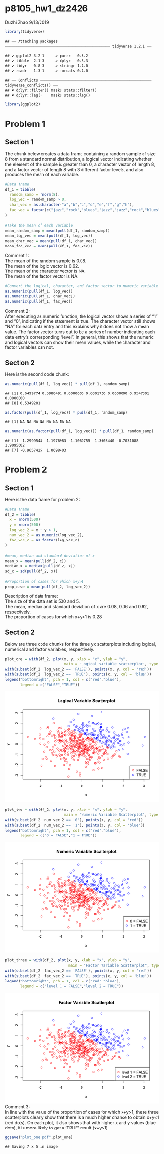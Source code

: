 p8105\_hw1\_dz2426
================
Duzhi Zhao
9/13/2019

``` r
library(tidyverse)
```

    ## ── Attaching packages ──────────────────────────────────────────────── tidyverse 1.2.1 ──

    ## ✔ ggplot2 3.2.1     ✔ purrr   0.3.2
    ## ✔ tibble  2.1.3     ✔ dplyr   0.8.3
    ## ✔ tidyr   0.8.3     ✔ stringr 1.4.0
    ## ✔ readr   1.3.1     ✔ forcats 0.4.0

    ## ── Conflicts ─────────────────────────────────────────────────── tidyverse_conflicts() ──
    ## ✖ dplyr::filter() masks stats::filter()
    ## ✖ dplyr::lag()    masks stats::lag()

``` r
library(ggplot2)
```

# Problem 1

## Section 1

The chunk below creates a data frame containing a random sample of size
8 from a standard normal distribution, a logical vector indicating
whether the element of the sample is greater than 0, a character vector
of length 8, and a factor vector of length 8 with 3 different factor
levels, and also produces the mean of each variable.

``` r
#Data frame
df_1 = tibble(
  random_samp = rnorm(8),
  log_vec = random_samp > 0,
  char_vec = as.character("a","b","c","d","e","f","g","h"),
  fac_vec = factor(c("jazz","rock","blues","jazz","jazz","rock","blues","rock"))
)

#Take the mean of each variable
mean_random_samp = mean(pull(df_1, random_samp))
mean_log_vec = mean(pull(df_1, log_vec))
mean_char_vec = mean(pull(df_1, char_vec))
mean_fac_vec = mean(pull(df_1, fac_vec))
```

Comment 1: <br /> The mean of the random sample is 0.08. <br /> The mean
of the logic vector is 0.62. <br /> The mean of the character vector is
NA. <br /> The mean of the factor vector is NA. <br />

``` r
#Convert the logical, character, and factor vector to numeric variable
as.numeric(pull(df_1, log_vec))
as.numeric(pull(df_1, char_vec))
as.numeric(pull(df_1, fac_vec))
```

Comment 2: <br /> After executing as.numeric function, the logical
vector shows a series of “1” and “0”, indicating if the statement is
true. The character vector still shows “NA” for each data entry and this
explains why it does not show a mean value. The factor vector turns out
to be a series of number indicating each data entry’s corresponding
“level”. In general, this shows that the numeric and logical vectors
can show their mean values, while the character and factor variables can
not.

## Section 2

Here is the second code
    chunk:

``` r
as.numeric(pull(df_1, log_vec)) * pull(df_1, random_samp)
```

    ## [1] 0.6499774 0.5988491 0.0000000 0.6801720 0.0000000 0.9547801 0.0000000
    ## [8] 0.5349201

``` r
as.factor(pull(df_1, log_vec)) * pull(df_1, random_samp)
```

    ## [1] NA NA NA NA NA NA NA NA

``` r
as.numeric(as.factor(pull(df_1, log_vec))) * pull(df_1, random_samp)
```

    ## [1]  1.2999548  1.1976983 -1.1069755  1.3603440 -0.7031088  1.9095602
    ## [7] -0.9657425  1.0698403

# Problem 2

## Section 1

Here is the data frame for problem 2:

``` r
#Data frame
df_2 = tibble(
  x = rnorm(500),
  y = rnorm(500),
  log_vec_2 = x + y > 1,
  num_vec_2 = as.numeric(log_vec_2),
  fac_vec_2 = as.factor(log_vec_2)
)

#mean, median and standard deviation of x
mean_x = mean(pull(df_2, x))
median_x = median(pull(df_2, x))
sd_x = sd(pull(df_2, x))

#Proportion of cases for which x+y>1
prop_case = mean(pull(df_2, log_vec_2))
```

Description of data frame: <br /> The size of the data set is 500 and 5.
<br /> The mean, median and standard deviation of x are 0.08, 0.06 and
0.92, respectively. <br /> The proportion of cases for which x+y\>1 is
0.28.

## Section 2

Below are three code chunks for the three yx scatterplots including
logical, numerical and factor variables, respectively.

``` r
plot_one = with(df_2, plot(x, y, xlab = "x", ylab = "y", 
                           main = "Logical Variable Scatterplot", type = "n"))
with(subset(df_2, log_vec_2 == 'FALSE'), points(x, y, col = 'red'))        
with(subset(df_2, log_vec_2 == 'TRUE'), points(x, y, col = 'blue'))
legend("bottomright", pch = 1, col = c("red","blue"), 
       legend = c("FALSE","TRUE"))
```

![](p8105_hw1_dz2426_files/figure-gfm/yx_Logical_scatterplot-1.png)<!-- -->

``` r
plot_two = with(df_2, plot(x, y, xlab = "x", ylab = "y", 
                           main = "Numeric Variable Scatterplot", type = "n"))
with(subset(df_2, num_vec_2 == '0'), points(x, y, col = 'red'))        
with(subset(df_2, num_vec_2 == '1'), points(x, y, col = 'blue'))
legend("bottomright", pch = 1, col = c("red","blue"), 
       legend = c("0 = FALSE","1 = TRUE"))
```

![](p8105_hw1_dz2426_files/figure-gfm/yx_numeric_scatterplot-1.png)<!-- -->

``` r
plot_three = with(df_2, plot(x, y, xlab = "x", ylab = "y", 
                             main = "Factor Variable Scatterplot", type = "n"))
with(subset(df_2, fac_vec_2 == 'FALSE'), points(x, y, col = 'red'))        
with(subset(df_2, fac_vec_2 == 'TRUE'), points(x, y, col = 'blue'))
legend("bottomright", pch = 1, col = c("red","blue"), 
       legend = c("level 1 = FALSE","level 2 = TRUE"))
```

![](p8105_hw1_dz2426_files/figure-gfm/yx_factor_scatterplot-1.png)<!-- -->
Comment 3: <br /> In line with the value of the proportion of cases for
which x+y\>1, these three scatterplots clearly show that there is a much
higher chance to obtain x+y\<1 (red dots). On each plot, it also shows
that with higher x and y values (blue dots), it is more likely to get a
‘TRUE’ result (x+y\>1).

``` r
ggsave("plot_one.pdf",plot_one)
```

    ## Saving 7 x 5 in image
